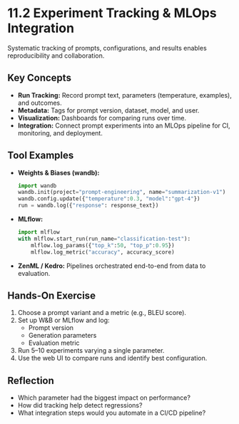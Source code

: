 # 11.2 Experiment Tracking & MLOps Integration

Systematic tracking of prompts, configurations, and results enables reproducibility and collaboration.

## Key Concepts

- **Run Tracking:** Record prompt text, parameters (temperature, examples), and outcomes.  
- **Metadata:** Tags for prompt version, dataset, model, and user.  
- **Visualization:** Dashboards for comparing runs over time.  
- **Integration:** Connect prompt experiments into an MLOps pipeline for CI, monitoring, and deployment.

## Tool Examples

- **Weights & Biases (wandb):**  
  ```python
  import wandb
  wandb.init(project="prompt-engineering", name="summarization-v1")
  wandb.config.update({"temperature":0.3, "model":"gpt-4"})
  run = wandb.log({"response": response_text})
  ```
- **MLflow:**  
  ```python
  import mlflow
  with mlflow.start_run(run_name="classification-test"):
      mlflow.log_params({"top_k":50, "top_p":0.95})
      mlflow.log_metric("accuracy", accuracy_score)
  ```
- **ZenML / Kedro:** Pipelines orchestrated end-to-end from data to evaluation.

## Hands-On Exercise

1. Choose a prompt variant and a metric (e.g., BLEU score).  
2. Set up W&B or MLflow and log:
   - Prompt version  
   - Generation parameters  
   - Evaluation metric  
3. Run 5–10 experiments varying a single parameter.  
4. Use the web UI to compare runs and identify best configuration.

## Reflection

- Which parameter had the biggest impact on performance?  
- How did tracking help detect regressions?  
- What integration steps would you automate in a CI/CD pipeline?
